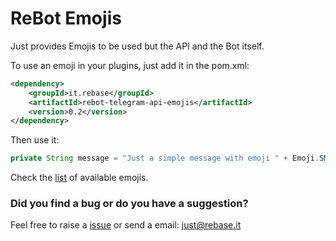 # ReBot Emojis

Just provides Emojis to be used but the API and the Bot itself.

To use an emoji in your plugins, just add it in the pom.xml:

```xml
<dependency>
    <groupId>it.rebase</groupId>
    <artifactId>rebot-telegram-api-emojis</artifactId>
    <version>0.2</version>
</dependency>
```


Then use it:


```java
private String message = "Just a simple message with emoji " + Emoji.SMILING_FACE_WITH_OPEN_MOUTH;
```

Check the [list](src/main/java/it/rebase/rebot/plugin/welcome/WelcomeMessagePlugin.java) of available emojis.


### Did you find a bug or do you have a suggestion?
Feel free to raise a [issue](https://github.com/rebase-it/rebot/issues/new) or send a email: just@rebase.it